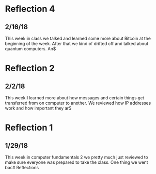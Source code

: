 # Reflection 4
## 2/16/18
This week in class we talked and learned some more about Bitcoin at the beginning of the week. After that we kind of drifted off and talked about quantum computers. An$

# Reflection 2
## 2/2/18
This week I learned more about how messages and certain things get transferred from on computer to another. We reviewed how IP addresses work and how important they ar$

# Reflection 1
## 1/29/18
This week in computer fundamentals 2 we pretty much just reviewed to make sure everyone was prepared to take the class. One thing we went bac# Reflections
